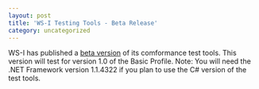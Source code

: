 ```yaml
---
layout: post
title: 'WS-I Testing Tools - Beta Release'
category: uncategorized
---
```


WS-I has published a <a href="http://www.ws-i.org/implementation.aspx">beta version</a> of its comformance test tools.  This version will test for version 1.0 of the Basic Profile.  Note: You will need the .NET Framework version 1.1.4322 if you plan to use the C# version of the test tools.
